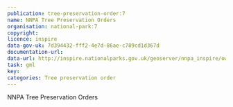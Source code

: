 ```yaml
---
publication: tree-preservation-order:7
name: NNPA Tree Preservation Orders
organisation: national-park:7
copyright: 
licence: inspire
data-gov-uk: 7d394432-fff2-4e7d-86ae-c789cd1d367d
documentation-url: 
data-url: http://inspire.nationalparks.gov.uk/geoserver/nnpa_inspire/ows?service=WFS&request=GetFeature&typename=nnpa_inspire:nnpa_tpo&outputFormat=GML2
task: gml
key: 
categories: Tree preservation order
---
```


NNPA Tree Preservation Orders
